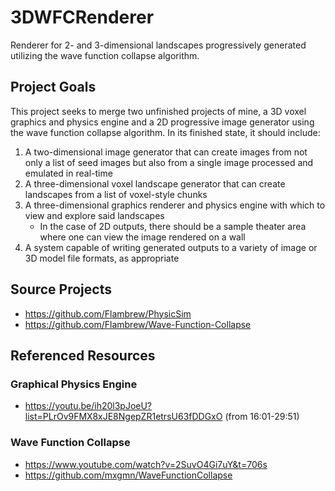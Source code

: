 # 3DWFCRenderer
Renderer for 2- and 3-dimensional landscapes progressively generated utilizing the wave function collapse algorithm.

## Project Goals
This project seeks to merge two unfinished projects of mine, a 3D voxel graphics and physics engine and a 2D progressive image generator using the wave function collapse algorithm.
In its finished state, it should include:
1. A two-dimensional image generator that can create images from not only a list of seed images but also from a single image processed and emulated in real-time
2. A three-dimensional voxel landscape generator that can create landscapes from a list of voxel-style chunks
3. A three-dimensional graphics renderer and physics engine with which to view and explore said landscapes
    - In the case of 2D outputs, there should be a sample theater area where one can view the image rendered on a wall
4. A system capable of writing generated outputs to a variety of image or 3D model file formats, as appropriate

## Source Projects
- https://github.com/Flambrew/PhysicSim
- https://github.com/Flambrew/Wave-Function-Collapse

## Referenced Resources
### Graphical Physics Engine
- https://youtu.be/ih20l3pJoeU?list=PLrOv9FMX8xJE8NgepZR1etrsU63fDDGxO (from 16:01-29:51)
### Wave Function Collapse
- https://www.youtube.com/watch?v=2SuvO4Gi7uY&t=706s
- https://github.com/mxgmn/WaveFunctionCollapse
